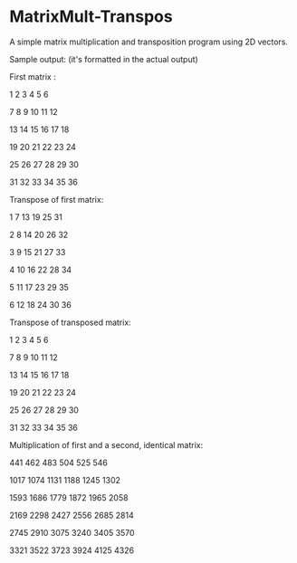 # MatrixMult-Transpos

A simple matrix multiplication and transposition program using 2D vectors.

Sample output: (it's formatted in the actual output)

First matrix :

   1    2    3    4    5    6
   
   7    8    9   10   11   12
   
  13   14   15   16   17   18
  
  19   20   21   22   23   24
  
  25   26   27   28   29   30
  
  31   32   33   34   35   36
  

Transpose of first matrix:

   1    7   13   19   25   31
   
   2    8   14   20   26   32
   
   3    9   15   21   27   33
   
   4   10   16   22   28   34
   
   5   11   17   23   29   35
   
   6   12   18   24   30   36

Transpose of transposed matrix:

   1    2    3    4    5    6
   
   7    8    9   10   11   12
   
  13   14   15   16   17   18
  
  19   20   21   22   23   24
  
  25   26   27   28   29   30
  
  31   32   33   34   35   36

Multiplication of first and a second, identical matrix:

 441  462  483  504  525  546
 
1017 1074 1131 1188 1245 1302

1593 1686 1779 1872 1965 2058

2169 2298 2427 2556 2685 2814

2745 2910 3075 3240 3405 3570

3321 3522 3723 3924 4125 4326
